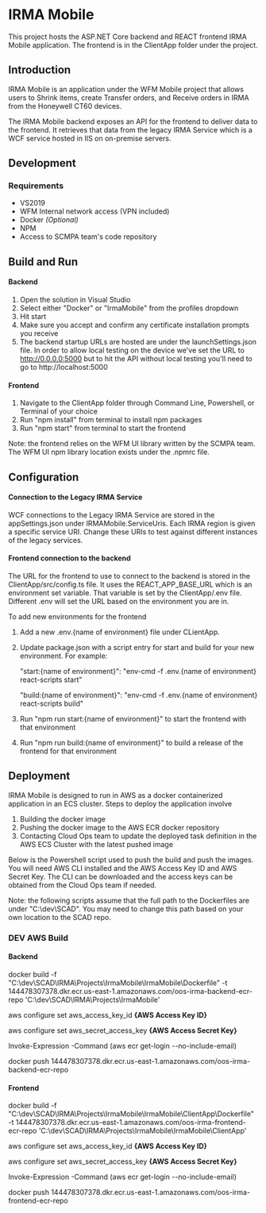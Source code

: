 IRMA Mobile
===

This project hosts the ASP.NET Core backend and REACT frontend IRMA Mobile application. The frontend is in the ClientApp folder under the project.

Introduction
---
IRMA Mobile is an application under the WFM Mobile project that allows users to Shrink items, create Transfer orders, and Receive orders in IRMA from the Honeywell CT60 devices.

The IRMA Mobile backend exposes an API for the frontend to deliver data to the frontend. It retrieves that data from the legacy IRMA Service which is a WCF service hosted in IIS on on-premise servers.

Development
---

### Requirements
- VS2019
- WFM Internal network access (VPN included)
- Docker *(Optional)*
- NPM
- Access to SCMPA team's code repository

## Build and Run

#### Backend
1. Open the solution in Visual Studio
2. Select either "Docker" or "IrmaMobile" from the profiles dropdown
3. Hit start
4. Make sure you accept and confirm any certificate installation prompts you receive
5. The backend startup URLs are hosted are under the launchSettings.json file. In order to allow local testing on the device we've set the URL to http://0.0.0.0:5000 but to hit the API without local testing you'll need to go to http://localhost:5000

#### Frontend
1. Navigate to the ClientApp folder through Command Line, Powershell, or Terminal of your choice
2. Run "npm install" from terminal to install npm packages
3. Run "npm start" from terminal to start the frontend

Note: the frontend relies on the WFM UI library written by the SCMPA team. The WFM UI npm library location exists under the .npmrc file.

Configuration
---

#### Connection to the Legacy IRMA Service
WCF connections to the Legacy IRMA Service are stored in the appSettings.json under IRMAMobile.ServiceUris. Each IRMA region is given a specific service URI. Change these URIs to test against different instances of the legacy services.

#### Frontend connection to the backend
The URL for the frontend to use to connect to the backend is stored in the ClientApp/src/config.ts file. It uses the REACT_APP_BASE_URL which is an environment set variable. That variable is set by the ClientApp/.env file. Different .env will set the URL based on the environment you are in.

To add new environments for the frontend 
1. Add a new .env.{name of environment} file under CLientApp.
2. Update package.json with a script entry for start and build for your new environment. For example:

    "start:{name of environment}": "env-cmd -f .env.{name of environment} react-scripts start"

    "build:{name of environment}": "env-cmd -f .env.{name of environment} react-scripts build"

3. Run "npm run start:{name of environment}" to start the frontend with that environment
4. Run "npm run build:{name of environment}" to build a release of the frontend for that environment

Deployment
---
IRMA Mobile is designed to run in AWS as a docker containerized application in an ECS cluster. Steps to deploy the application involve

1. Building the docker image
2. Pushing the docker image to the AWS ECR docker repository
3. Contacting Cloud Ops team to update the deployed task definition in the AWS ECS Cluster with the latest pushed image

Below is the Powershell script used to push the build and push the images. You will need AWS CLI installed and the AWS Access Key ID and AWS Secret Key. The CLI can be downloaded and the access keys can be obtained from the Cloud Ops team if needed.

Note: the following scripts assume that the full path to the Dockerfiles are under "C:\dev\SCAD". You may need to change this path based on your own location to the SCAD repo.

### DEV AWS Build

#### Backend
docker build -f "C:\dev\SCAD\IRMA\Projects\IrmaMobile\IrmaMobile\Dockerfile" -t 144478307378.dkr.ecr.us-east-1.amazonaws.com/oos-irma-backend-ecr-repo 'C:\dev\SCAD\IRMA\Projects\IrmaMobile'

aws configure set aws_access_key_id **{AWS Access Key ID}**

aws configure set aws_secret_access_key **{AWS Access Secret Key}**

Invoke-Expression -Command (aws ecr get-login --no-include-email)

docker push 144478307378.dkr.ecr.us-east-1.amazonaws.com/oos-irma-backend-ecr-repo

#### Frontend
docker build -f "C:\dev\SCAD\IRMA\Projects\IrmaMobile\IrmaMobile\ClientApp\Dockerfile" -t 144478307378.dkr.ecr.us-east-1.amazonaws.com/oos-irma-frontend-ecr-repo 'C:\dev\SCAD\IRMA\Projects\IrmaMobile\IrmaMobile\ClientApp'

aws configure set aws_access_key_id **{AWS Access Key ID}**

aws configure set aws_secret_access_key **{AWS Access Secret Key}**

Invoke-Expression -Command (aws ecr get-login --no-include-email)

docker push 144478307378.dkr.ecr.us-east-1.amazonaws.com/oos-irma-frontend-ecr-repo